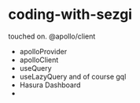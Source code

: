 # coding-with-sezgi

touched on.
@apollo/client
  - apolloProvider
  - apolloClient
  - useQuery
  - useLazyQuery and of course gql
  - Hasura Dashboard
  - 
